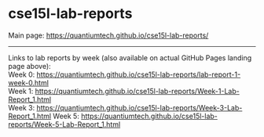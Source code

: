 # cse15l-lab-reports
Main page: https://quantiumtech.github.io/cse15l-lab-reports/

---

Links to lab reports by week (also available on actual GitHub Pages landing page above): \
Week 0: https://quantiumtech.github.io/cse15l-lab-reports/lab-report-1-week-0.html \
Week 1: https://quantiumtech.github.io/cse15l-lab-reports/Week-1-Lab-Report_1.html \
Week 3: https://quantiumtech.github.io/cse15l-lab-reports/Week-3-Lab-Report_1.html
Week 5: https://quantiumtech.github.io/cse15l-lab-reports/Week-5-Lab-Report_1.html